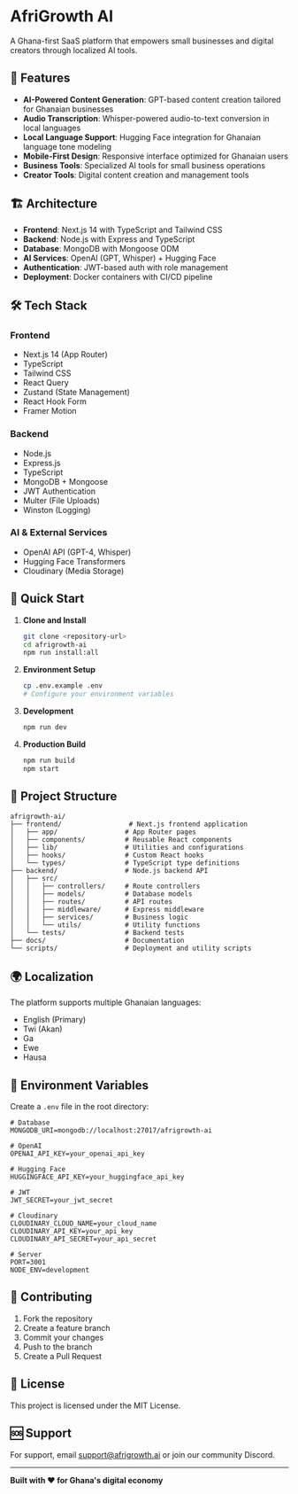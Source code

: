 # AfriGrowth AI

A Ghana-first SaaS platform that empowers small businesses and digital creators through localized AI tools.

## 🚀 Features

- **AI-Powered Content Generation**: GPT-based content creation tailored for Ghanaian businesses
- **Audio Transcription**: Whisper-powered audio-to-text conversion in local languages
- **Local Language Support**: Hugging Face integration for Ghanaian language tone modeling
- **Mobile-First Design**: Responsive interface optimized for Ghanaian users
- **Business Tools**: Specialized AI tools for small business operations
- **Creator Tools**: Digital content creation and management tools

## 🏗️ Architecture

- **Frontend**: Next.js 14 with TypeScript and Tailwind CSS
- **Backend**: Node.js with Express and TypeScript
- **Database**: MongoDB with Mongoose ODM
- **AI Services**: OpenAI (GPT, Whisper) + Hugging Face
- **Authentication**: JWT-based auth with role management
- **Deployment**: Docker containers with CI/CD pipeline

## 🛠️ Tech Stack

### Frontend
- Next.js 14 (App Router)
- TypeScript
- Tailwind CSS
- React Query
- Zustand (State Management)
- React Hook Form
- Framer Motion

### Backend
- Node.js
- Express.js
- TypeScript
- MongoDB + Mongoose
- JWT Authentication
- Multer (File Uploads)
- Winston (Logging)

### AI & External Services
- OpenAI API (GPT-4, Whisper)
- Hugging Face Transformers
- Cloudinary (Media Storage)

## 🚀 Quick Start

1. **Clone and Install**
   ```bash
   git clone <repository-url>
   cd afrigrowth-ai
   npm run install:all
   ```

2. **Environment Setup**
   ```bash
   cp .env.example .env
   # Configure your environment variables
   ```

3. **Development**
   ```bash
   npm run dev
   ```

4. **Production Build**
   ```bash
   npm run build
   npm start
   ```

## 📁 Project Structure

```
afrigrowth-ai/
├── frontend/                 # Next.js frontend application
│   ├── app/                 # App Router pages
│   ├── components/          # Reusable React components
│   ├── lib/                 # Utilities and configurations
│   ├── hooks/               # Custom React hooks
│   └── types/               # TypeScript type definitions
├── backend/                 # Node.js backend API
│   ├── src/
│   │   ├── controllers/     # Route controllers
│   │   ├── models/          # Database models
│   │   ├── routes/          # API routes
│   │   ├── middleware/      # Express middleware
│   │   ├── services/        # Business logic
│   │   └── utils/           # Utility functions
│   └── tests/               # Backend tests
├── docs/                    # Documentation
└── scripts/                 # Deployment and utility scripts
```

## 🌍 Localization

The platform supports multiple Ghanaian languages:
- English (Primary)
- Twi (Akan)
- Ga
- Ewe
- Hausa

## 🔐 Environment Variables

Create a `.env` file in the root directory:

```env
# Database
MONGODB_URI=mongodb://localhost:27017/afrigrowth-ai

# OpenAI
OPENAI_API_KEY=your_openai_api_key

# Hugging Face
HUGGINGFACE_API_KEY=your_huggingface_api_key

# JWT
JWT_SECRET=your_jwt_secret

# Cloudinary
CLOUDINARY_CLOUD_NAME=your_cloud_name
CLOUDINARY_API_KEY=your_api_key
CLOUDINARY_API_SECRET=your_api_secret

# Server
PORT=3001
NODE_ENV=development
```

## 🤝 Contributing

1. Fork the repository
2. Create a feature branch
3. Commit your changes
4. Push to the branch
5. Create a Pull Request

## 📄 License

This project is licensed under the MIT License.

## 🆘 Support

For support, email support@afrigrowth.ai or join our community Discord.

---

**Built with ❤️ for Ghana's digital economy**
